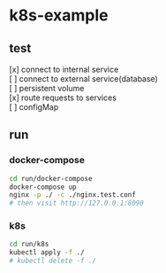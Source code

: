 # k8s-example

## test
[x] connect to internal service  
[ ] connect to external service(database)  
[ ] persistent volume  
[x] route requests to services  
[ ] configMap  

## run
### docker-compose
```sh
cd run/docker-compose
docker-compose up
nginx -p ./ -c ./nginx.test.conf
# then visit http://127.0.0.1:8090
```

### k8s
```sh
cd run/k8s
kubectl apply -f ./
# kubectl delete -f ./
```
